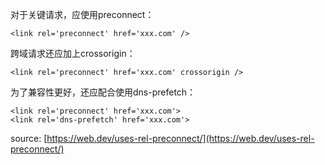 对于关键请求，应使用preconnect：

```
<link rel='preconnect' href='xxx.com' />
```

跨域请求还应加上crossorigin：

```
<link rel='preconnect' href='xxx.com' crossorigin />
```

为了兼容性更好，还应配合使用dns-prefetch：

```
<link rel='preconnect' href='xxx.com'>
<link rel='dns-prefetch' href='xxx.com'>
```

source: [https://web.dev/uses-rel-preconnect/](https://web.dev/uses-rel-preconnect/)
